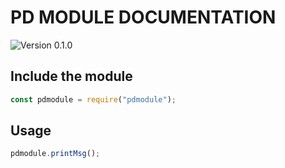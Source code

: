 # PD MODULE DOCUMENTATION

![Version 0.1.0](https://img.shields.io/badge/State-alpha-green.svg)

## Include the module

```js
const pdmodule = require("pdmodule");
```


## Usage

```js
pdmodule.printMsg();
```
